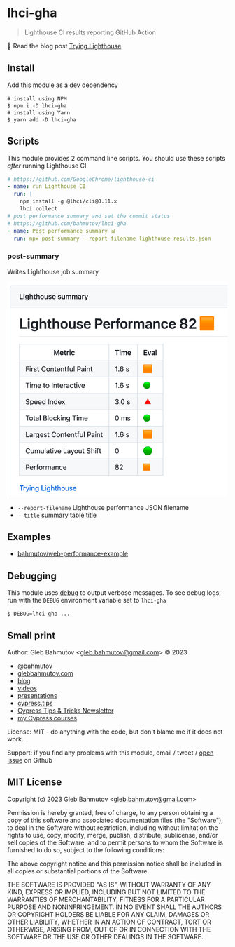 # lhci-gha

> Lighthouse CI results reporting GitHub Action

📝 Read the blog post [Trying Lighthouse](https://glebbahmutov.com/blog/trying-lighthouse/).

## Install

Add this module as a dev dependency

```
# install using NPM
$ npm i -D lhci-gha
# install using Yarn
$ yarn add -D lhci-gha
```

## Scripts

This module provides 2 command line scripts. You should use these scripts _after_ running Lighthouse CI

```yml
# https://github.com/GoogleChrome/lighthouse-ci
- name: run Lighthouse CI
  run: |
    npm install -g @lhci/cli@0.11.x
    lhci collect
# post performance summary and set the commit status
# https://github.com/bahmutov/lhci-gha
- name: Post performance summary 📊
  run: npx post-summary --report-filename lighthouse-results.json
```

### post-summary

Writes Lighthouse job summary

![Performance job summary](./images/job-summary.png)

- `--report-filename` Lighthouse performance JSON filename
- `--title` summary table title

## Examples

- [bahmutov/web-performance-example](https://github.com/bahmutov/web-performance-example)

## Debugging

This module uses [debug](https://github.com/debug-js/debug#readme) to output verbose messages. To see debug logs, run with the `DEBUG` environment variable set to `lhci-gha`

```
$ DEBUG=lhci-gha ...
```

## Small print

Author: Gleb Bahmutov &lt;gleb.bahmutov@gmail.com&gt; &copy; 2023

- [@bahmutov](https://twitter.com/bahmutov)
- [glebbahmutov.com](https://glebbahmutov.com)
- [blog](https://glebbahmutov.com/blog)
- [videos](https://www.youtube.com/glebbahmutov)
- [presentations](https://slides.com/bahmutov)
- [cypress.tips](https://cypress.tips)
- [Cypress Tips & Tricks Newsletter](https://cypresstips.substack.com/)
- [my Cypress courses](https://cypress.tips/courses)

License: MIT - do anything with the code, but don't blame me if it does not work.

Support: if you find any problems with this module, email / tweet /
[open issue](https://github.com/bahmutov/lhci-gha/issues) on Github

## MIT License

Copyright (c) 2023 Gleb Bahmutov &lt;gleb.bahmutov@gmail.com&gt;

Permission is hereby granted, free of charge, to any person
obtaining a copy of this software and associated documentation
files (the "Software"), to deal in the Software without
restriction, including without limitation the rights to use,
copy, modify, merge, publish, distribute, sublicense, and/or sell
copies of the Software, and to permit persons to whom the
Software is furnished to do so, subject to the following
conditions:

The above copyright notice and this permission notice shall be
included in all copies or substantial portions of the Software.

THE SOFTWARE IS PROVIDED "AS IS", WITHOUT WARRANTY OF ANY KIND,
EXPRESS OR IMPLIED, INCLUDING BUT NOT LIMITED TO THE WARRANTIES
OF MERCHANTABILITY, FITNESS FOR A PARTICULAR PURPOSE AND
NONINFRINGEMENT. IN NO EVENT SHALL THE AUTHORS OR COPYRIGHT
HOLDERS BE LIABLE FOR ANY CLAIM, DAMAGES OR OTHER LIABILITY,
WHETHER IN AN ACTION OF CONTRACT, TORT OR OTHERWISE, ARISING
FROM, OUT OF OR IN CONNECTION WITH THE SOFTWARE OR THE USE OR
OTHER DEALINGS IN THE SOFTWARE.
